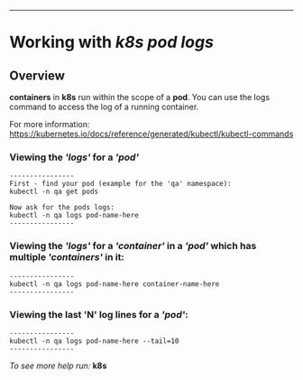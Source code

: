 ----
# Working with _k8s_ _pod logs_

## Overview

**containers** in **k8s** run within the scope of a **pod**. You can use the logs command to access the log of a running container.  

For more information:
https://kubernetes.io/docs/reference/generated/kubectl/kubectl-commands

### Viewing the _'logs'_ for a _'pod'_
```
----------------
First - find your pod (example for the 'qa' namespace):
kubectl -n qa get pods

Now ask for the pods logs:
kubectl -n qa logs pod-name-here
----------------
```

### Viewing the _'logs'_ for a _'container'_ in a _'pod'_ which has multiple _'containers'_ in it:
```
----------------
kubectl -n qa logs pod-name-here container-name-here
----------------
```

### Viewing the last 'N' log lines for a _'pod'_:
```
----------------
kubectl -n qa logs pod-name-here --tail=10
----------------
```

_To see more help run:_
**k8s**